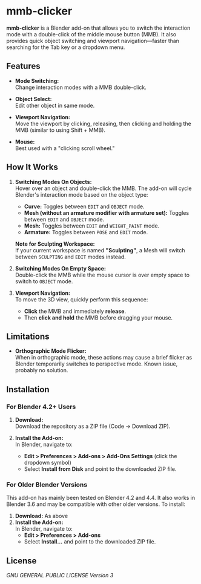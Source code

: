 # mmb-clicker

**mmb-clicker** is a Blender add-on that allows you to switch the interaction mode with a double-click of the middle mouse button (MMB). It also provides quick object switching and viewport navigation—faster than searching for the Tab key or a dropdown menu.

## Features

- **Mode Switching:**  
  Change interaction modes with a MMB double-click.
  
- **Object Select:**  
  Edit other object in same mode.
  
- **Viewport Navigation:**  
  Move the viewport by clicking, releasing, then clicking and holding the MMB (similar to using Shift + MMB).
  
- **Mouse:**  
  Best used with a "clicking scroll wheel."

## How It Works

1. **Switching Modes On Objects:**  
   Hover over an object and double-click the MMB. The add-on will cycle Blender's interaction mode based on the object type:
   
   - **Curve:** Toggles between `EDIT` and `OBJECT` mode.
   - **Mesh (without an armature modifier with armature set):** Toggles between `EDIT` and `OBJECT` mode.
   - **Mesh:** Toggles between `EDIT` and `WEIGHT_PAINT` mode.
   - **Armature:** Toggles between `POSE` and `EDIT` mode.
   
   **Note for Sculpting Workspace:**  
   If your current workspace is named **"Sculpting"**, a Mesh will switch between `SCULPTING` and `EDIT` modes instead.

2. **Switching Modes On Empty Space:**  
   Double-click the MMB while the mouse cursor is over empty space to switch to `OBJECT` mode.

3. **Viewport Navigation:**  
   To move the 3D view, quickly perform this sequence:
   - **Click** the MMB and immediately **release**.
   - Then **click and hold** the MMB before dragging your mouse.
   
## Limitations

- **Orthographic Mode Flicker:**  
  When in orthographic mode, these actions may cause a brief flicker as Blender temporarily switches to perspective mode. Known issue, probably no solution.

## Installation

### For Blender 4.2+ Users

1. **Download:**  
   Download the repository as a ZIP file (Code → Download ZIP).

2. **Install the Add-on:**  
   In Blender, navigate to:
   - **Edit > Preferences > Add-ons > Add-Ons Settings** (click the dropdown symbol)
   - Select **Install from Disk** and point to the downloaded ZIP file.

### For Older Blender Versions

This add-on has mainly been tested on Blender 4.2 and 4.4. It also works in Blender 3.6 and may be compatible with other older versions. To install:

1. **Download:**
   As above
2. **Install the Add-on:**  
   In Blender, navigate to:
   - **Edit > Preferences > Add-ons**
   - Select **Install...** and point to the downloaded ZIP file.

## License

*GNU GENERAL PUBLIC LICENSE Version 3*

